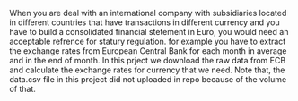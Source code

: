 When you are deal with an international company with subsidiaries located in different countries that have transactions in different currency and you have to build a consolidated financial stetement in Euro, you would
need an acceptable refrence for statury regulation. for example you have to extract the exchange rates from European Central Bank for each month in average and in the end of month. In this prject we download the raw 
data from ECB and calculate the exchange rates for currency that we need. 
Note that, the data.csv file in this project did not uploaded in repo because of the volume of that. 
